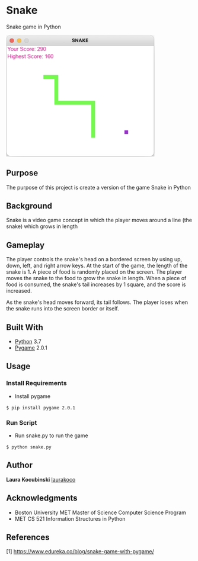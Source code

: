 # Snake

Snake game in Python

<img src="images/snake_1.png" width="400">

## Purpose

The purpose of this project is create a version of the game Snake in Python

## Background

Snake is a video game concept in which the player moves around a line (the snake) which grows in length

## Gameplay

The player controls the snake's head on a bordered screen by using up, down, left, and right arrow keys. At the start of the game, the length of the snake is 1. A piece of food is randomly placed on the screen. The player moves the snake to the food to grow the snake in length. When a piece of food is consumed, the snake's tail increases by 1 square, and the score is increased. 

As the snake's head moves forward, its tail follows. The player loses when the snake runs into the screen border or itself.

## Built With

* [Python](https://www.python.org/) 3.7
* [Pygame](https://www.pygame.org/) 2.0.1

## Usage

### Install Requirements

* Install pygame
```
$ pip install pygame 2.0.1
```

### Run Script

* Run snake.py to run the game

```
$ python snake.py
```

## Author

**Laura Kocubinski** [laurakoco](https://github.com/laurakoco)

## Acknowledgments

* Boston University MET Master of Science Computer Science Program
* MET CS 521 Information Structures in Python

## References

[1] https://www.edureka.co/blog/snake-game-with-pygame/

